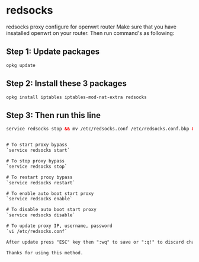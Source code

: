 # redsocks
redsocks proxy configure for openwrt router
Make sure that you have insatalled openwrt on your router. Then run command's as following:

## Step 1: Update packages
`opkg update`

## Step 2: Install these 3 packages
`opkg install iptables iptables-mod-nat-extra redsocks`

## Step 3: Then run this line
```html
service redsocks stop && mv /etc/redsocks.conf /etc/redsocks.conf.bkp && cd /etc && wget -O redsocks.conf https://redsocks.000webhostapp.com/redsocks/redsocks.conf && mv /etc/init.d/redsocks /etc/init.d/redsocks.bkp && cd /etc/init.d && wget -O redsocks https://redsocks.000webhostapp.com/redsocks/redsocks && chmod +x /etc/init.d/redsocks```


# To start proxy bypass
`service redsocks start`

# To stop proxy bypass
`service redsocks stop`

# To restart proxy bypass
`service redsocks restart`

# To enable auto boot start proxy
`service redsocks enable`

# To disable auto boot start proxy
`service redsocks disable`

# To update proxy IP, username, password
`vi /etc/redsocks.conf`

After update press "ESC" key then ":wq" to save or ":q!" to discard changes

Thanks for using this method.
